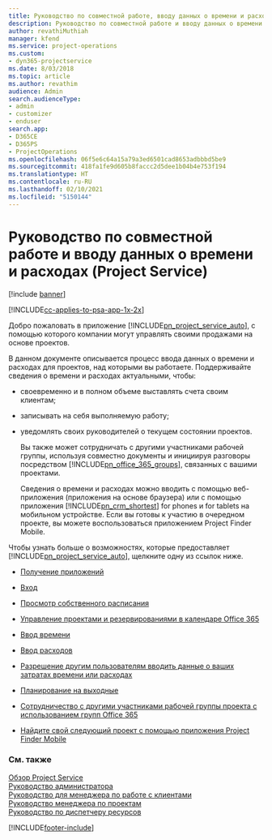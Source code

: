 ```yaml
---
title: Руководство по совместной работе, вводу данных о времени и расходах
description: Руководство по совместной работе и вводу данных о времени и расходах в Project Service
author: revathiMuthiah
manager: kfend
ms.service: project-operations
ms.custom:
- dyn365-projectservice
ms.date: 8/03/2018
ms.topic: article
ms.author: revathim
audience: Admin
search.audienceType:
- admin
- customizer
- enduser
search.app:
- D365CE
- D365PS
- ProjectOperations
ms.openlocfilehash: 06f5e6c64a15a79a3ed6501cad8653adbbbd5be9
ms.sourcegitcommit: 418fa1fe9d605b8faccc2d5dee1b04b4e753f194
ms.translationtype: HT
ms.contentlocale: ru-RU
ms.lasthandoff: 02/10/2021
ms.locfileid: "5150144"
---
```

# <a name="time-expense-and-collaboration-guide-project-service"></a>Руководство по совместной работе и вводу данных о времени и расходах (Project Service)

[!include [banner](../includes/psa-now-project-operations.md)]

[!INCLUDE[cc-applies-to-psa-app-1x-2x](../includes/cc-applies-to-psa-app-1x-2x.md)]

Добро пожаловать в приложение [!INCLUDE[pn_project_service_auto](../includes/pn-project-service-auto.md)], с помощью которого компании могут управлять своими продажами на основе проектов. 
  
 В данном документе описывается процесс ввода данных о времени и расходах для проектов, над которыми вы работаете. Поддерживайте сведения о времени и расходах актуальными, чтобы:  
  
- своевременно и в полном объеме выставлять счета своим клиентам;  
  
- записывать на себя выполняемую работу;  
  
- уведомлять своих руководителей о текущем состоянии проектов.  
  
  Вы также может сотрудничать с другими участниками рабочей группы, используя совместно документы и инициируя разговоры посредством [!INCLUDE[pn_office_365_groups](../includes/pn-office-365-groups.md)], связанных с вашими проектами.  
  
  Сведения о времени и расходах можно вводить с помощью веб-приложения (приложения на основе браузера) или с помощью приложения [!INCLUDE[pn_crm_shortest](../includes/pn-crm-shortest.md)] for phones и for tablets на мобильном устройстве. Если вы готовы к участию в очередном проекте, вы можете воспользоваться приложением Project Finder Mobile.  
  
Чтобы узнать больше о возможностях, которые предоставляет [!INCLUDE[pn_project_service_auto](../includes/pn-project-service-auto.md)], щелкните одну из ссылок ниже.  
  
-   [Получение приложений](../psa/get-apps.md)  
  
-   [Вход](../psa/sign-in.md)  
  
-   [Просмотр собственного расписания](../psa/view-schedule.md)  
  
-   [Управление проектами и резервированиями в календаре Office 365](../psa/manage-project-bookings-office-365-calendar.md)  
  
-   [Ввод времени](../psa/enter-time.md)  
  
-   [Ввод расходов](../psa/enter-expenses.md)  
  
-   [Разрешение другим пользователям вводить данные о ваших затратах времени или расходах](../psa/allow-someone-else-enter-time-entry-expense.md)  
  
-   [Планирование на выходные](../psa/schedule-time-off.md)  
  
-   [Сотрудничество с другими участниками рабочей группы проекта с использованием групп Office 365](../psa/collaborate-project-team-members-office-365-groups.md)  
  
-   [Найдите свой следующий проект с помощью приложения Project Finder Mobile](../psa/find-next-project-finder-mobile-app.md)  
  
### <a name="see-also"></a>См. также  
 [Обзор Project Service](../psa/overview.md)   
 [Руководство администратора](../psa/admin-guide.md)   
 [Руководство для менеджера по работе с клиентами](../psa/account-manager-guide.md)   
 [Руководство менеджера по проектам](../psa/project-manager-guide.md)   
 [Руководство по диспетчеру ресурсов](../psa/resource-manager-guide.md)   


[!INCLUDE[footer-include](../includes/footer-banner.md)]